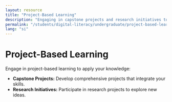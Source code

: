 ```yaml
---
layout: resource
title: "Project-Based Learning"
description: "Engaging in capstone projects and research initiatives to apply theoretical knowledge in practical scenarios."
permalink: "/students/digital-literacy/undergraduate/project-based-learning/"
lang: "si"
---
```


# Project-Based Learning

Engage in project-based learning to apply your knowledge:

- **Capstone Projects:** Develop comprehensive projects that integrate your skills.
- **Research Initiatives:** Participate in research projects to explore new ideas.
